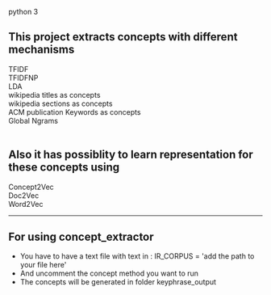 python 3

## This project extracts concepts with different mechanisms

TFIDF <br />
TFIDFNP<br />
LDA<br />
wikipedia titles as concepts<br />
wikipedia sections as concepts<br />
ACM publication Keywords as concepts<br />
Global Ngrams<br />
<br />

## Also it has possiblity to learn representation for these concepts using

Concept2Vec<br />
Doc2Vec<br />
Word2Vec<br />

---


## For using concept_extractor<br />
-  You have to have a text file  with text in : IR_CORPUS = 'add the path to your file here'<br />
- And uncomment the concept method you want to run<br />
- The concepts will be generated in folder keyphrase_output
